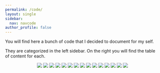 ```yaml
---
permalink: /code/
layout: single
sidebar:
  nav: navcode
author_profile: false
---
```


You will find here a bunch of code that I decided to document for my self.

They are categorized in the left sidebar. On the right you will find the table of content for each.

<center>
<img src="{{ '/files/icon/Tatoo_v02_icon.png' | relative_url }}" class="emoji" />
<img src="{{ '/files/icon/loca.png' | relative_url }}" class="emoji" />
<img src="{{ '/files/icon/mountain_small.png' | relative_url }}" class="emoji"  />
<img src="{{ '/files/icon/tools.png' | relative_url }}" class="emoji" />
<img src="{{ '/files/icon/bash.png' | relative_url }}" class="emoji"  />
<img src="{{ '/files/icon/batch.png' | relative_url }}" class="emoji"  />
<img src="{{ '/files/icon/ffmpeg.png' | relative_url }}" class="emoji"  />
<img src="{{ '/files/icon/loca.png' | relative_url }}" class="emoji"  />
<img src="{{ '/files/icon/python.png' | relative_url }}" class="emoji"  />
<img src="{{ '/files/icon/r.png' | relative_url }}" class="emoji"  />
<img src="{{ '/files/icon/youtube.2.png' | relative_url }}" class="emoji"  />
<img src="{{ '/files/icon/js.png' | relative_url }}" class="emoji"  />
<img src="{{ '/files/icon/magick.png' | relative_url }}" class="emoji"  />
<img src="{{ '/files/icon/jekyll.png' | relative_url }}" class="emoji"  />
<img src="{{ '/files/icon/more.png' | relative_url }}" class="emoji"  />
</center>